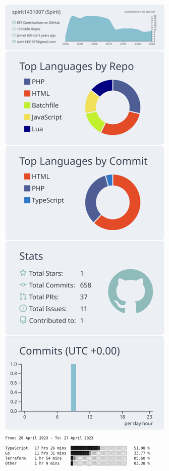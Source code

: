[![](https://raw.githubusercontent.com/spirit1431007/spirit1431007/master/profile-summary-card-output/nord_bright/0-profile-details.svg)](https://git.io/spiritx)
[![](https://raw.githubusercontent.com/spirit1431007/spirit1431007/master/profile-summary-card-output/nord_bright/1-repos-per-language.svg)](https://git.io/spiritx) [![](https://raw.githubusercontent.com/spirit1431007/spirit1431007/master/profile-summary-card-output/nord_bright/2-most-commit-language.svg)](https://git.io/spiritx)
[![](https://raw.githubusercontent.com/spirit1431007/spirit1431007/master/profile-summary-card-output/nord_bright/3-stats.svg)](https://git.io/spiritx) [![](https://raw.githubusercontent.com/spirit1431007/spirit1431007/master/profile-summary-card-output/nord_bright/4-productive-time.svg)](https://git.io/spiritx)

<!--START_SECTION:waka-->

```text
From: 20 April 2023 - To: 27 April 2023

TypeScript   17 hrs 26 mins  ████████████▓░░░░░░░░░░░░   51.08 %
Go           11 hrs 31 mins  ████████▒░░░░░░░░░░░░░░░░   33.77 %
Terraform    1 hr 54 mins    █▒░░░░░░░░░░░░░░░░░░░░░░░   05.60 %
Other        1 hr 9 mins     █░░░░░░░░░░░░░░░░░░░░░░░░   03.38 %
```

<!--END_SECTION:waka-->
